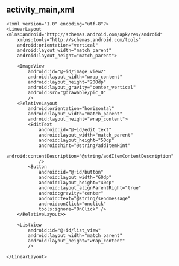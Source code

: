 ## activity_main,xml
    <?xml version="1.0" encoding="utf-8"?>
    <LinearLayout xmlns:android="http://schemas.android.com/apk/res/android"
        xmlns:tools="http://schemas.android.com/tools"
        android:orientation="vertical"
        android:layout_width="match_parent"
        android:layout_height="match_parent">

        <ImageView
            android:id="@+id/image_view2"
            android:layout_width="wrap_content"
            android:layout_height="200dp"
            android:layout_gravity="center_vertical"
            android:src="@drawable/pic_0"
            />
        <RelativeLayout
            android:orientation="horizontal"
            android:layout_width="match_parent"
            android:layout_height="wrap_content">
            <EditText
                android:id="@+id/edit_text"
                android:layout_width="match_parent"
                android:layout_height="50dp"
                android:hint="@string/addItemHint"
                android:contentDescription="@string/addItemContentDescription"
                />
            <Button
                android:id="@+id/button"
                android:layout_width="60dp"
                android:layout_height="40dp"
                android:layout_alignParentRight="true"
                android:gravity="center"
                android:text="@string/sendmessage"
                android:onClick="onclick"
                tools:ignore="OnClick" />
        </RelativeLayout>>

        <ListView
            android:id="@+id/list_view"
            android:layout_width="match_parent"
            android:layout_height="wrap_content"
            />

    </LinearLayout>
